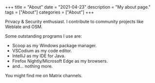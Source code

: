 +++
title = "About"
date = "2021-04-23"
description = "My about page."
tags = ["About"]
categories = ["About"]
+++

Privacy & Security enthusiast.
I contribute to community projects like Weblate and OSM.

Some outstanding programs I use are:

* Scoop as my Windows package manager.
* VSCodium as my code editor.
* IntelliJ as my IDE for Java.
* Firefox Nightly/Microsoft Edge as my browsers.
* and... nothing more.

You might find me on Matrix channels.